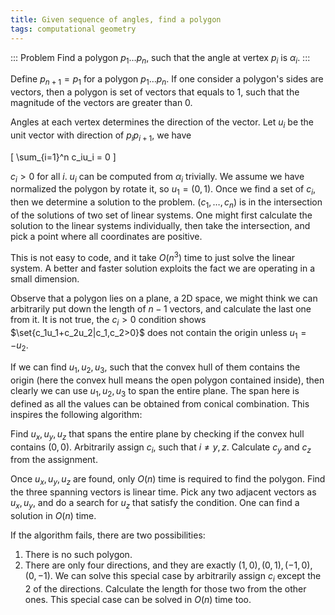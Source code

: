 ```yaml
---
title: Given sequence of angles, find a polygon
tags: computational geometry
---
```


::: Problem
  Find a polygon $p_1\ldots p_n$, such that the angle at vertex $p_i$ is $\alpha_i$.
:::

Define $p_{n+1} = p_1$ for a polygon $p_1\ldots p_n$.
If one consider a polygon's sides are vectors, then a polygon is set of vectors that equals to 1, such that the magnitude of the vectors are greater than 0.

Angles at each vertex determines the direction of the vector. Let $u_i$ be the unit vector with direction of $p_ip_{i+1}$, we have

\[
\sum_{i=1}^n c_iu_i = 0
\]

$c_i>0$ for all $i$. $u_i$ can be computed from $\alpha_i$ trivially. We assume we have normalized the polygon by rotate it, so $u_1=(0,1)$. Once we find a set of $c_i$, then we determine a solution to the problem.  $(c_1,\ldots,c_n)$ is in the intersection of the solutions of two set of linear systems. One might first calculate the solution to the linear systems individually, then take the intersection, and pick a point where all coordinates are positive.

This is not easy to code, and it take $O(n^3)$ time to just solve the linear system. A better and faster solution exploits the fact we are operating in a small dimension.

Observe that a polygon lies on a plane, a 2D space, we might think we can arbitrarily put down the length of $n-1$ vectors, and calculate the last one from it. It is not true, the $c_i>0$ condition shows $\set{c_1u_1+c_2u_2|c_1,c_2>0}$ does not contain the origin unless $u_1=-u_2$.

If we can find $u_1,u_2,u_3$, such that the convex hull of them contains the origin (here the convex hull means the open polygon contained inside), then clearly we can use $u_1,u_2,u_3$ to span the entire plane. The span here is defined as all the values can be obtained from conical combination. This inspires the following algorithm:

Find $u_x,u_y,u_z$ that spans the entire plane by checking if the convex hull contains $(0,0)$. Arbitrarily assign $c_i$, such that $i\neq y,z$. Calculate $c_y$ and $c_z$ from the assignment.

Once $u_x,u_y,u_z$ are found, only $O(n)$ time is required to find the polygon. Find the three spanning vectors is linear time. Pick any two adjacent vectors as $u_x,u_y$, and do a search for $u_z$ that satisfy the condition. One can find a solution in $O(n)$ time.

If the algorithm fails, there are two possibilities: 

1. There is no such polygon. 
2. There are only four directions, and they are exactly $(1,0),(0,1),(-1,0),(0,-1)$. We can solve this special case by arbitrarily assign $c_i$ except the 2 of the directions. Calculate the length for those two from the other ones. This special case can be solved in $O(n)$ time too. 